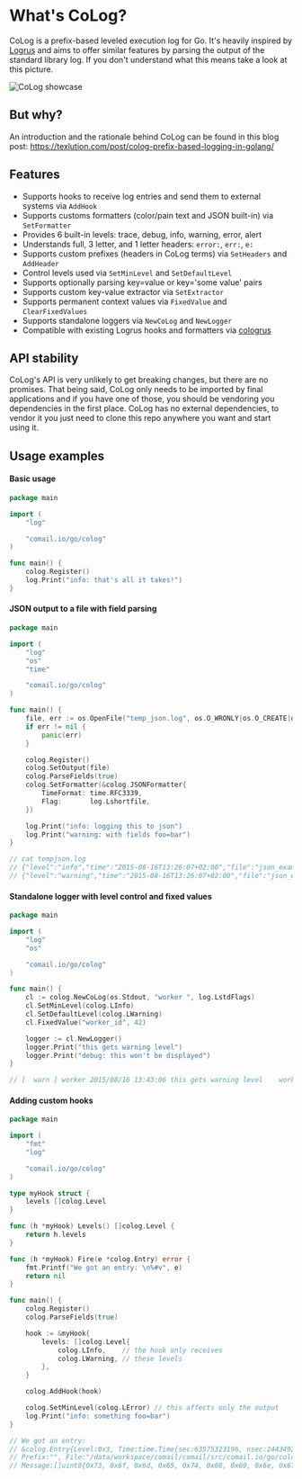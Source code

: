 # What's CoLog?

CoLog is a prefix-based leveled execution log for Go. It's heavily inspired by [Logrus](https://github.com/Sirupsen/logrus) and aims to offer similar features by parsing the output of the standard library log. If you don't understand what this means take a look at this picture.

![CoLog showcase](http://i.imgur.com/J3YbZXD.png)

## But why?

An introduction and the rationale behind CoLog can be found in this blog post: https://texlution.com/post/colog-prefix-based-logging-in-golang/

## Features

* Supports hooks to receive log entries and send them to external systems via `AddHook`
* Supports customs formatters (color/pain text and JSON built-in) via `SetFormatter`
* Provides 6 built-in levels: trace, debug, info, warning, error, alert
* Understands full, 3 letter, and 1 letter headers: `error:`, `err:`, `e:`
* Supports custom prefixes (headers in CoLog terms) via `SetHeaders` and `AddHeader`
* Control levels used via `SetMinLevel` and `SetDefaultLevel`
* Supports optionally parsing key=value or key='some value' pairs
* Supports custom key-value extractor via `SetExtractor`
* Supports permanent context values via `FixedValue` and `ClearFixedValues`
* Supports standalone loggers via `NewCoLog` and `NewLogger`
* Compatible with existing Logrus hooks and formatters via [cologrus](https://github.com/comail/cologrus)

## API stability

CoLog's API is very unlikely to get breaking changes, but there are no promises. That being said, CoLog only needs to be imported by final applications and if you have one of those, you should be vendoring you dependencies in the first place. CoLog has no external dependencies, to vendor it you just need to clone this repo anywhere you want and start using it.

## Usage examples

#### Basic usage

```go
package main

import (
	"log"

	"comail.io/go/colog"
)

func main() {
	colog.Register()
	log.Print("info: that's all it takes!")
}
```

#### JSON output to a file with field parsing

```go
package main

import (
	"log"
	"os"
	"time"

	"comail.io/go/colog"
)

func main() {
	file, err := os.OpenFile("temp_json.log", os.O_WRONLY|os.O_CREATE|os.O_TRUNC, 0777)
	if err != nil {
		panic(err)
	}

	colog.Register()
	colog.SetOutput(file)
	colog.ParseFields(true)
	colog.SetFormatter(&colog.JSONFormatter{
		TimeFormat: time.RFC3339,
		Flag:       log.Lshortfile,
	})

	log.Print("info: logging this to json")
	log.Print("warning: with fields foo=bar")
}

// cat tempjson.log 
// {"level":"info","time":"2015-08-16T13:26:07+02:00","file":"json_example.go","line":24,"message":"logging this to json"}
// {"level":"warning","time":"2015-08-16T13:26:07+02:00","file":"json_example.go","line":25,"message":"with fields","fields":{"foo":"bar"}}
```

#### Standalone logger with level control and fixed values

```go
package main

import (
	"log"
	"os"

	"comail.io/go/colog"
)

func main() {
	cl := colog.NewCoLog(os.Stdout, "worker ", log.LstdFlags)
	cl.SetMinLevel(colog.LInfo)
	cl.SetDefaultLevel(colog.LWarning)
	cl.FixedValue("worker_id", 42)

	logger := cl.NewLogger()
	logger.Print("this gets warning level")
	logger.Print("debug: this won't be displayed")
}

// [  warn ] worker 2015/08/16 13:43:06 this gets warning level    worker_id=42
```

#### Adding custom hooks

```go
package main

import (
	"fmt"
	"log"

	"comail.io/go/colog"
)

type myHook struct {
	levels []colog.Level
}

func (h *myHook) Levels() []colog.Level {
	return h.levels
}

func (h *myHook) Fire(e *colog.Entry) error {
	fmt.Printf("We got an entry: \n%#v", e)
	return nil
}

func main() {
	colog.Register()
	colog.ParseFields(true)

	hook := &myHook{
		levels: []colog.Level{
			colog.LInfo,    // the hook only receives
			colog.LWarning, // these levels
		},
	}

	colog.AddHook(hook)

	colog.SetMinLevel(colog.LError) // this affects only the output
	log.Print("info: something foo=bar")
}

// We got an entry: 
// &colog.Entry{Level:0x3, Time:time.Time{sec:63575323196, nsec:244349216, loc:(*time.Location)(0x23f8c0)}, Host:"", 
// Prefix:"", File:"/data/workspace/comail/comail/src/comail.io/go/colog/examples/hook_example.go", Line:37, 
// Message:[]uint8{0x73, 0x6f, 0x6d, 0x65, 0x74, 0x68, 0x69, 0x6e, 0x67}, Fields:colog.Fields{"foo":"bar"}}%
```
